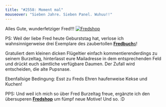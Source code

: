 ```yaml
---
title: "#2558: Moment mal"
mouseover: "Sieben Jahre. Sieben Panel. Wuhuu!!"
---
```


Alles Gute, wunderfetziger Fred!!!
<a href="http://fred-o-mat.spreadshirt.net" title="Fredshop"><img src="http://www.fonflatter.de/bilder/fredkopf_s.png" alt="Fredshop" /></a>

PS:
Weil der liebe Fred heute Geburststag hat, verlose ich wahnsinnigerweise drei Exemplare des zaubertollen <a href="http://www.fonflatter.de/fredbuch" title="Fredbuch"><strong>Fredbuch</strong>s</a>!
 
Gratuliert dem kleinen dicken Flügeltier einfach kommentierenderdings zu seinem Burzeltag, hinterlasst eure Mailadresse in dem entsprechenden Feld und drückt euch sämtliche verfügbare Daumen. Der Zufall wird entscheiden, die alte Pupsnase.

Ebenfallsige Bedingung: Esst zu Freds Ehren haufenweise Kekse und Kuchen!

PPS:
Und weil ich mich so über Fred Burzeltag freue, ergänzte ich den übersuperen <a href="http://fred-o-mat.spreadshirt.net/" title="Fredshop"><strong>Fredshop</strong></a> um fümpf neue Motive! 
Und so.
:D
